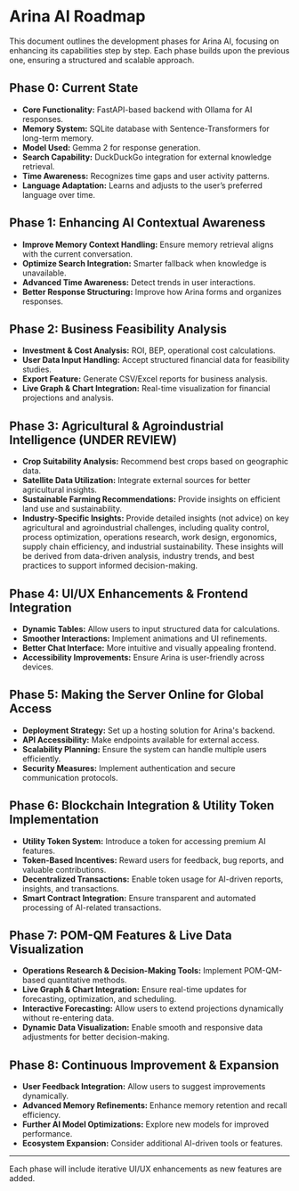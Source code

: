 # Arina AI Roadmap

This document outlines the development phases for Arina AI, focusing on enhancing its capabilities step by step. Each phase builds upon the previous one, ensuring a structured and scalable approach.

## Phase 0: Current State
- **Core Functionality:** FastAPI-based backend with Ollama for AI responses.
- **Memory System:** SQLite database with Sentence-Transformers for long-term memory.
- **Model Used:** Gemma 2 for response generation.
- **Search Capability:** DuckDuckGo integration for external knowledge retrieval.
- **Time Awareness:** Recognizes time gaps and user activity patterns.
- **Language Adaptation:** Learns and adjusts to the user’s preferred language over time.

## Phase 1: Enhancing AI Contextual Awareness
- **Improve Memory Context Handling:** Ensure memory retrieval aligns with the current conversation.
- **Optimize Search Integration:** Smarter fallback when knowledge is unavailable.
- **Advanced Time Awareness:** Detect trends in user interactions.
- **Better Response Structuring:** Improve how Arina forms and organizes responses.

## Phase 2: Business Feasibility Analysis
- **Investment & Cost Analysis:** ROI, BEP, operational cost calculations.
- **User Data Input Handling:** Accept structured financial data for feasibility studies.
- **Export Feature:** Generate CSV/Excel reports for business analysis.
- **Live Graph & Chart Integration:** Real-time visualization for financial projections and analysis.

## Phase 3: Agricultural & Agroindustrial Intelligence (UNDER REVIEW)
- **Crop Suitability Analysis:** Recommend best crops based on geographic data.
- **Satellite Data Utilization:** Integrate external sources for better agricultural insights.
- **Sustainable Farming Recommendations:** Provide insights on efficient land use and sustainability.
- **Industry-Specific Insights:** Provide detailed insights (not advice) on key agricultural and agroindustrial challenges, including quality control, process optimization, operations research, work design, ergonomics, supply chain efficiency, and industrial sustainability. These insights will be derived from data-driven analysis, industry trends, and best practices to support informed decision-making.

## Phase 4: UI/UX Enhancements & Frontend Integration
- **Dynamic Tables:** Allow users to input structured data for calculations.
- **Smoother Interactions:** Implement animations and UI refinements.
- **Better Chat Interface:** More intuitive and visually appealing frontend.
- **Accessibility Improvements:** Ensure Arina is user-friendly across devices.

## Phase 5: Making the Server Online for Global Access
- **Deployment Strategy:** Set up a hosting solution for Arina's backend.
- **API Accessibility:** Make endpoints available for external access.
- **Scalability Planning:** Ensure the system can handle multiple users efficiently.
- **Security Measures:** Implement authentication and secure communication protocols.

## Phase 6: Blockchain Integration & Utility Token Implementation
- **Utility Token System:** Introduce a token for accessing premium AI features.
- **Token-Based Incentives:** Reward users for feedback, bug reports, and valuable contributions.
- **Decentralized Transactions:** Enable token usage for AI-driven reports, insights, and transactions.
- **Smart Contract Integration:** Ensure transparent and automated processing of AI-related transactions.

## Phase 7: POM-QM Features & Live Data Visualization
- **Operations Research & Decision-Making Tools:** Implement POM-QM-based quantitative methods.
- **Live Graph & Chart Integration:** Ensure real-time updates for forecasting, optimization, and scheduling.
- **Interactive Forecasting:** Allow users to extend projections dynamically without re-entering data.
- **Dynamic Data Visualization:** Enable smooth and responsive data adjustments for better decision-making.

## Phase 8: Continuous Improvement & Expansion
- **User Feedback Integration:** Allow users to suggest improvements dynamically.
- **Advanced Memory Refinements:** Enhance memory retention and recall efficiency.
- **Further AI Model Optimizations:** Explore new models for improved performance.
- **Ecosystem Expansion:** Consider additional AI-driven tools or features.

---
Each phase will include iterative UI/UX enhancements as new features are added.

